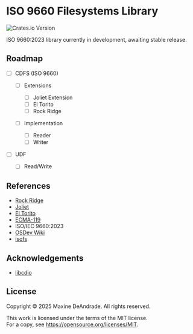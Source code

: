 # ISO 9660 Filesystems Library

![Crates.io Version](https://img.shields.io/crates/v/isopod)

ISO 9660:2023 library currently in development, awaiting stable release.

## Roadmap

* [ ] CDFS (ISO 9660)
  
  * [ ] Extensions

    - [ ] Joliet Extension
    - [ ] El Torito 
    - [ ] Rock Ridge 

  * [ ] Implementation

    - [ ] Reader
    - [ ] Writer

* [ ] UDF 

  - [ ] Read/Write

## References

* [Rock Ridge](https://people.freebsd.org/~emaste/rrip112.pdf)
* [Joliet](https://pismotec.com/cfs/jolspec.html)
* [El Torito](https://pdos.csail.mit.edu/6.828/2014/readings/boot-cdrom.pdf)
* [ECMA-119](https://ecma-international.org/wp-content/uploads/ECMA-119_5th_edition_december_2024.pdf)
* ISO/IEC 9660:2023 
* [OSDev Wiki](https://wiki.osdev.org/ISO_9660)
* [isofs](https://git.kernel.org/pub/scm/linux/kernel/git/torvalds/linux.git/tree/fs/isofs)

## Acknowledgements

* [libcdio](https://github.com/libcdio/libcdio)

## License

Copyright © 2025 Maxine DeAndrade. All rights reserved.

This work is licensed under the terms of the MIT license.  
For a copy, see <https://opensource.org/licenses/MIT>.
